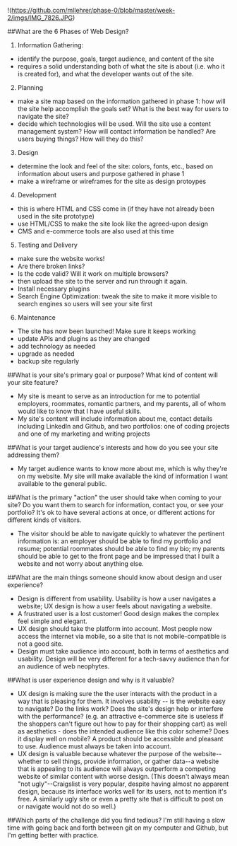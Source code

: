 !(https://github.com/mllehrer/phase-0/blob/master/week-2/imgs/IMG_7826.JPG)

##What are the 6 Phases of Web Design?
1. Information Gathering:
  - identify the purpose, goals, target audience, and content of the site
  - requires a solid understanding both of what the site is about (i.e. who it is created for), and what the developer wants out of the site.
2. Planning
  - make a site map based on the information gathered in phase 1: how will the site help accomplish the goals set? What is the best way for users to navigate the site?
  - decide which technologies will be used. Will the site use a content management system? How will contact information be handled? Are users buying things? How will they do this?
3. Design
  - determine the look and feel of the site: colors, fonts, etc., based on information about users and purpose gathered in phase 1
  - make a wireframe or wireframes for the site as design protoypes
4. Development
  - this is where HTML and CSS come in (if they have not already been used in the site prototype)
  - use HTML/CSS to make the site look like the agreed-upon design
  - CMS and e-commerce tools are also used at this time
5. Testing and Delivery
  - make sure the website works!
  - Are there broken links?
  - Is the code valid? Will it work on multiple browsers?
  - then upload the site to the server and run through it again.
  - Install necessary plugins
  - Search Engine Optimization: tweak the site to make it more visible to search engines so users will see your site first
6. Maintenance
  - The site has now been launched! Make sure it keeps working
  - update APIs and plugins as they are changed
  - add technology as needed
  - upgrade as needed
  - backup site regularly

##What is your site's primary goal or purpose? What kind of content will your site feature?
  - My site is meant to serve as an introduction for me to potential employers, roommates, romantic partners, and my parents, all of whom would like to know that I have useful skills.
  - My site's content will include information about me, contact details including LinkedIn and Github, and two portfolios: one of coding projects and one of my marketing and writing projects

##What is your target audience's interests and how do you see your site addressing them?
  - My target audience wants to know more about me, which is why they're on my website. My site will make available the kind of information I want available to the general public.

##What is the primary "action" the user should take when coming to your site? Do you want them to search for information, contact you, or see your portfolio? It's ok to have several actions at once, or different actions for different kinds of visitors.
  - The visitor should be able to navigate quickly to whatever the pertinent information is: an employer should be able to find my portfolio and resume; potential roommates should be able to find my bio; my parents should be able to get to the front page and be impressed that I built a website and not worry about anything else.

##What are the main things someone should know about design and user experience?
  - Design is different from usability. Usability is how a user navigates a website; UX design is how a user feels about navigating a website.
  - A frustrated user is a lost customer! Good design makes the complex feel simple and elegant.
  - UX design should take the platform into account. Most people now access the internet via mobile, so a site that is not mobile-compatible is not a good site.
  - Design must take audience into account, both in terms of aesthetics and usability. Design will be very different for a tech-savvy audience than for an audience of web neophytes.

##What is user experience design and why is it valuable?
 - UX design is making sure the the user interacts with the product in a way that is pleasing for them. It involves usability -- is the website easy to navigate? Do the links work? Does the site's design help or interfere with the performance? (e.g. an attractive e-commerce site is useless if the shoppers can't figure out how to pay for their shopping cart) as well as aesthetics - does the intended audience like this color scheme? Does it display well on mobile? A product should be accessible and pleasant to use. Audience must always be taken into account.
 - UX design is valuable because whatever the purpose of the website--whether to sell things, provide information, or gather data--a website that is appealing to its audience will always outperform a competing website of similar content with worse design.
 (This doesn't always mean "not ugly"--Craigslist is very popular, despite having almost no apparent design, because its interface works well for its users, not to mention it's free. A similarly ugly site or even a pretty site that is difficult to post on or navigate would not do so well.)

##Which parts of the challenge did you find tedious?
I'm still having a slow time with going back and forth between git on my computer and Github, but I'm getting better with practice.
